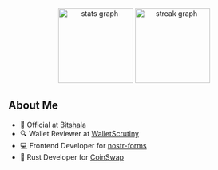 <div align="center">
  <img src="https://github-readme-stats.vercel.app/api?username=keraliss&hide_title=false&hide_rank=false&show_icons=true&include_all_commits=true&count_private=true&disable_animations=false&theme=gruvbox&locale=en&hide_border=false&order=1" height="150" alt="stats graph"  />
  <img src="https://streak-stats.demolab.com?user=keraliss&locale=en&mode=weekly&theme=gruvbox&hide_border=false&border_radius=5&date_format=M%20j%5B,%20Y%5D&order=3" height="150" alt="streak graph"  />
</div>

## About Me
- 🏢 Official at [Bitshala](https://github.com/Bitshala)
- 🔍 Wallet Reviewer at [WalletScrutiny](https://github.com/WalletScrutiny)
- 💻 Frontend Developer for [nostr-forms](https://github.com/abh3po/nostr-forms)
- 🦀 Rust Developer for [CoinSwap](https://github.com/citadel-tech/coinswap)



